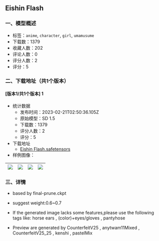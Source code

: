 ## Eishin Flash
### 一、模型概述

- 标签：`anime`, `character`, `girl`, `umamusume`
- 下载数：1379
- 收藏人数：202
- 评论人数：0
- 评分人数：2
- 评分：5

### 二、下载地址（共1个版本）

#### [版本1/共1个版本] 1

- 统计数据
  - 发布时间：2023-02-21T02:50:36.105Z
  - 原始模型：SD 1.5
  - 下载数：1379
  - 评分人数：2
  - 评分：5
- 下载地址
  - [Eishin Flash.safetensors](https://civitai.com/api/download/models/13324)
- 样例图像：

| <img src="https://image.civitai.com/xG1nkqKTMzGDvpLrqFT7WA/57f04133-6104-49f9-e4f9-e161f62cc000/width=450/128878.jpeg" /> | <img src="https://image.civitai.com/xG1nkqKTMzGDvpLrqFT7WA/af557de6-f588-49c2-f41e-13b9a04da400/width=450/128883.jpeg" /> | <img src="https://image.civitai.com/xG1nkqKTMzGDvpLrqFT7WA/8127736b-9b2c-464c-cdbc-82f0f9daec00/width=450/128882.jpeg" /> | <img src="https://image.civitai.com/xG1nkqKTMzGDvpLrqFT7WA/dff21bbc-ebac-4811-3e84-3e4096c67400/width=450/128881.jpeg" /> |
| ---- | ---- | ---- | ---- |


### 三、详情
<ul><li><p>based by final-prune.ckpt</p></li><li><p>suggest weight:0.6~0.7</p></li><li><p>If the generated image lacks some features,please use the following tags like: horse ears , (color)+eyes/gloves , pantyhose</p></li><li><p>Preview are generated by CounterfeitV25 , anytwam11Mixed , CounterfeitV25_25 , kenshi , pastelMix</p></li></ul>
